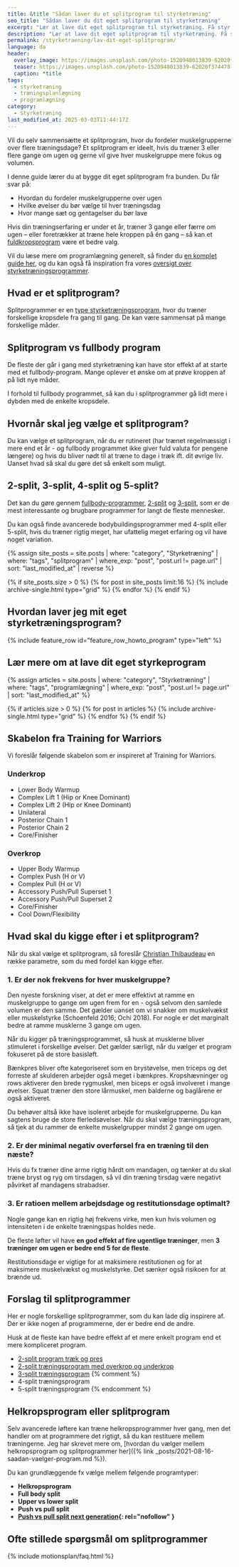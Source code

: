 ```yaml
---
title: &title "Sådan laver du et splitprogram til styrketræning"
seo_title: "Sådan laver du dit eget splitprogram til styrketræning"
excerpt: "Lær at lave dit eget splitprogram til styrketræning. Få styr på muskelopdeling, øvelsesvalg og hvordan du tilpasser programmet til dit niveau og dine mål."
description: "Lær at lave dit eget splitprogram til styrketræning. Få styr på muskelopdeling, øvelsesvalg og hvordan du tilpasser programmet til dit niveau og dine mål."
permalink: /styrketraening/lav-dit-eget-splitprogram/
language: da
header:
  overlay_image: https://images.unsplash.com/photo-1520948013839-62020f374478?ixid=MnwxMjA3fDB8MHxwaG90by1wYWdlfHx8fGVufDB8fHx8&ixlib=rb-1.2.1&auto=format&fit=crop&h=630&w=1200&q=60
  teaser: https://images.unsplash.com/photo-1520948013839-62020f374478?ixid=MnwxMjA3fDB8MHxwaG90by1wYWdlfHx8fGVufDB8fHx8&ixlib=rb-1.2.1&auto=format&fit=crop&h=300&w=400&q=10
  caption: *title
tags:
  - styrketræning
  - træningsplanlægning
  - programlægning
category:
  - Styrketræning
last_modified_at: 2025-03-03T11:44:17Z
---
```


Vil du selv sammensætte et splitprogram, hvor du fordeler muskelgrupperne over flere træningsdage? Et splitprogram er ideelt, hvis du træner 3 eller flere gange om ugen og gerne vil give hver muskelgruppe mere fokus og volumen.

I denne guide lærer du at bygge dit eget splitprogram fra bunden. Du får svar på:

- Hvordan du fordeler muskelgrupperne over ugen  
- Hvilke øvelser du bør vælge til hver træningsdag  
- Hvor mange sæt og gentagelser du bør lave  

Hvis din træningserfaring er under et år, træner 3 gange eller færre om ugen – eller foretrækker at træne hele kroppen på én gang – så kan et [fuldkropsprogram](/styrketraening/helkropsprogrammer/) være et bedre valg.  

Vil du læse mere om programlægning generelt, så finder du [en komplet guide her](/traeningsprogram-programlaegning-styrketraening/), og du kan også få inspiration fra vores [oversigt over styrketræningsprogrammer](/styrketraeningsprogrammer/).

## Hvad er et splitprogram?

Splitprogrammer er en [type styrketræningsprogram](/styrketraeningsprogrammer/), hvor du træner forskellige kropsdele fra gang til gang. De kan være sammensat på mange forskellige måder.

## Splitprogram vs fullbody program

De fleste der går i gang med styrketræning kan have stor effekt af at starte med et fullbody-program. Mange oplever et ønske om at prøve kroppen af på lidt nye måder.

I forhold til fullbody programmet, så kan du i splitprogrammer gå lidt mere i dybden med de enkelte kropsdele.

## Hvornår skal jeg vælge et splitprogram?

Du kan vælge et splitprogram, når du er rutineret (har trænet regelmæssigt i mere end et år - og fullbody programmet ikke giver fuld valuta for pengene længere) og hvis du bliver nødt til at træne to dage i træk ift. dit øvrige liv. Uanset hvad så skal du gøre det så enkelt som muligt.

## 2-split, 3-split, 4-split og 5-split?

Det kan du gøre gennem [fullbody-programmer](/styrketraening/helkropsprogrammer/), [2-split](/2-split-push-pull/) og [3-split](/3-split-push-pull/), som er de mest interessante og brugbare programmer for langt de fleste
mennesker.

Du kan også finde avancerede bodybuildingsprogrammer med 4-split eller 5-split, hvis du træner rigtig meget, har ufattelig meget erfaring og vil have noget variation.

<div class="feature__wrapper">

{% assign site_posts = site.posts | where: "category", "Styrketræning" | where: "tags", "splitprogram" | where_exp: "post", "post.url != page.url" | sort: "last_modified_at" | reverse %}

{% if site_posts.size > 0 %}
  {% for post in site_posts limit:16 %}
    {% include archive-single.html type="grid" %}
  {% endfor %}
{% endif %}

</div>

## Hvordan laver jeg mit eget styrketræningsprogram?

{% include feature_row id="feature_row_howto_program" type="left" %}

## Lær mere om at lave dit eget styrkeprogram

<div class="feature__wrapper">

{% assign articles = site.posts | where: "category", "Styrketræning" | where: "tags", "programlægning" | where_exp: "post", "post.url != page.url" | sort: "last_modified_at" %}

{% if articles.size > 0 %}
  {% for post in articles %}
    {% include archive-single.html type="grid" %}
  {% endfor %}
{% endif %}

</div>

## Skabelon fra Training for Warriors

Vi foreslår følgende skabelon som er inspireret af Training for Warriors.

### Underkrop

- Lower Body Warmup
- Complex Lift 1 (Hip or Knee Dominant)
- Complex Lift 2 (Hip or Knee Dominant)
- Unilateral
- Posterior Chain 1
- Posterior Chain 2
- Core/Finisher

### Overkrop

- Upper Body Warmup
- Complex Push (H or V)
- Complex Pull (H or V)
- Accessory Push/Pull Superset 1
- Accessory Push/Pull Superset 2
- Core/Finisher
- Cool Down/Flexibility

## Hvad skal du kigge efter i et splitprogram?

Når du skal vælge et splitprogram, så foreslår [Christian Thibaudeau](https://t-nation.com/t/whats-the-best-training-split/279335) en række parametre, som du med fordel kan kigge efter.

### 1. Er der nok frekvens for hver muskelgruppe?

Den nyeste forskning viser, at det er mere effektivt at ramme en muskelgruppe to gange om ugen frem for en - også selvom den samlede volumen er den samme. Det gælder uanset om vi snakker om muskelvækst eller muskelstyrke (Schoenfeld 2016; Ochi 2018). For nogle er det marginalt bedre at ramme musklerne 3 gange om ugen.

Når du kigger på træningsprogrammet, så husk at musklerne bliver stimuleret i forskellige øvelser. Det gælder særligt, når du vælger et program fokuseret på de store basisløft.

Bænkpres bliver ofte kategoriseret som en brystøvelse, men triceps og det forreste af skulderen arbejder også meget i bænkpres. Kropshævninger og rows aktiverer den brede rygmuskel, men biceps er også involveret i mange øvelser. Squat træner den store lårmuskel, men balderne og baglårene er også aktiveret.

Du behøver altså ikke have isoleret arbejde for muskelgrupperne. Du kan sagtens bruge de store flerledsøvelser. Når du skal vælge træningsprogram, så tjek at du rammer de enkelte muskelgrupper mindst 2 gange om ugen.

### 2. Er der minimal negativ overførsel fra en træning til den næste?

Hvis du fx træner dine arme rigtig hårdt om mandagen, og tænker at du skal træne bryst og ryg om tirsdagen, så vil din træning tirsdag være negativt påvirket af mandagens strabadser.

### 3. Er ratioen mellem arbejdsdage og restitutionsdage optimalt?

Nogle gange kan en rigtig høj frekvens virke, men kun hvis volumen og intensiteten i de enkelte træningspas holdes nede.

De fleste løfter vil have **en god effekt af fire ugentlige træninger**, men **3 træninger om ugen er bedre end 5 for de fleste**.

Restitutionsdage er vigtige for at maksimere restitutionen og for at maksimere muskelvækst og muskelstyrke. Det sænker også risikoen for at brænde ud.

## Forslag til splitprogrammer

Her er nogle forskellige splitprogrammer, som du kan lade dig inspirere af. Der er ikke nogen af programmerne, der er bedre end de andre.

Husk at de fleste kan have bedre effekt af et mere enkelt program end et mere kompliceret program.

- [2-split program træk og pres](/2-split-push-pull/)
- [2-split træningsprogram med overkrop og underkrop](/2-split-push-pull/)
- [3-split træningsprogram](/3-split-push-pull/)
{% comment %}
- 4-split træningsprogram
- 5-split træningsprogram
{% endcomment %}

## Helkropsprogram eller splitprogram

Selv avancerede løftere kan træne helkropsprogrammer hver gang, men det handler om at programmere det rigtigt, så du kan restituere mellem træningerne. Jeg har skrevet mere om, [hvordan du vælger mellem helkropsprogram og splitprogrammer her]({% link _posts/2021-08-16-saadan-vaelger-program.md %}).

Du kan grundlæggende fx vælge mellem følgende programtyper:

- **Helkropsprogram**
- **Full body split**
- **Upper vs lower split**
- **Push vs pull split**
- **[Push vs pull split next generation](https://web.archive.org/web/20240302185921/https://www.t-nation.com/training/push-pull-training-the-next-generation/){: rel="nofollow" }**

## Ofte stillede spørgsmål om splitprogrammer

{% include motionsplan/faq.html %}
